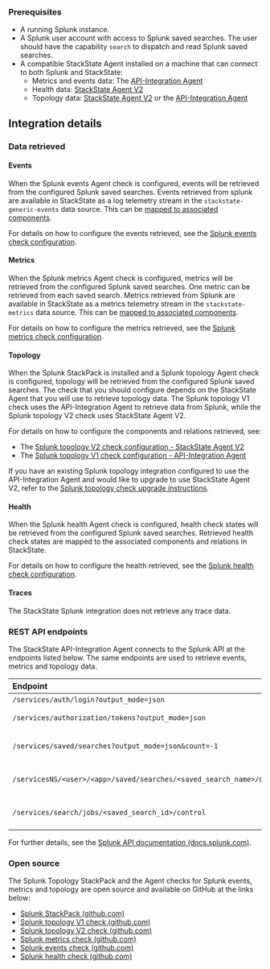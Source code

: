 ### Prerequisites

* A running Splunk instance.
* A Splunk user account with access to Splunk saved searches. The user should have the capability `search` to dispatch and read Splunk saved searches.
* A compatible StackState Agent installed on a machine that can connect to both Splunk and StackState:
  - Metrics and events data: The [API-Integration Agent](/#/stackpacks/api-integration/)
  - Health data: [StackState Agent V2](/#/stackpacks/stackstate-agent-v2/)
  - Topology data: [StackState Agent V2](/#/stackpacks/stackstate-agent-v2/) or the [API-Integration Agent](/#/stackpacks/api-integration/)

## Integration details

### Data retrieved

#### Events

When the Splunk events Agent check is configured, events will be retrieved from the configured Splunk saved searches. Events retrieved from splunk are available in StackState as a log telemetry stream in the `stackstate-generic-events` data source. This can be [mapped to associated components](https://l.stackstate.com/ui-splunk-add-telemetry-stream).

For details on how to configure the events retrieved, see the [Splunk events check configuration](/#/stackpacks/splunk-topology/splunkevents).

#### Metrics

When the Splunk metrics Agent check is configured, metrics will be retrieved from the configured Splunk saved searches. One metric can be retrieved from each saved search. Metrics retrieved from Splunk are available in StackState as a metrics telemetry stream in the `stackstate-metrics` data source. This can be [mapped to associated components](https://l.stackstate.com/ui-splunk-add-telemetry-stream).

For details on how to configure the metrics retrieved, see the [Splunk metrics check configuration](/#/stackpacks/splunk-topology/splunkmetrics).

#### Topology

When the Splunk StackPack is installed and a Splunk topology Agent check is configured, topology will be retrieved from the configured Splunk saved searches. The check that you should configure depends on the StackState Agent that you will use to retrieve topology data. The Splunk topology V1 check uses the API-Integration Agent to retrieve data from Splunk, while the Splunk topology V2 check uses StackState Agent V2.

For details on how to configure the components and relations retrieved, see:

- The [Splunk topology V2 check configuration - StackState Agent V2](/#/stackpacks/splunk-topology/splunktopologyv2)
- The [Splunk topology V1 check configuration - API-Integration Agent](/#/stackpacks/splunk-topology/splunktopologyv1)

If you have an existing Splunk topology integration configured to use the API-Integration Agent and would like to upgrade to use StackState Agent V2, refer to the [Splunk topology check upgrade instructions](https://l.stackstate.com/ui-splunk-topology-upgrade-to-v2).

#### Health

When the Splunk health Agent check is configured, health check states will be retrieved from the configured Splunk saved searches. Retrieved health check states are mapped to the associated components and relations in StackState.

For details on how to configure the health retrieved, see the [Splunk health check configuration](/#/stackpacks/splunk-topology/splunkhealth).

#### Traces

The StackState Splunk integration does not retrieve any trace data.

### REST API endpoints

The StackState API-Integration Agent connects to the Splunk API at the endpoints listed below. The same endpoints are used to retrieve events, metrics and topology data.

| Endpoint | Description |
|:--- |:--- |
| `/services/auth/login?output_mode=json` | Auth login |
| `/services/authorization/tokens?output_mode=json` | Create token |
| `/services/saved/searches?output_mode=json&count=-1` | List of saved searches |
| `/servicesNS/<user>/<app>/saved/searches/<saved_search_name>/dispatch` | Dispatch the saved search |
| `/services/search/jobs/<saved_search_id>/control` | Finalize the saved search |

For further details, see the [Splunk API documentation \(docs.splunk.com\)](https://l.stackstate.com/ui-splunk-api-docs).

### Open source

The Splunk Topology StackPack and the Agent checks for Splunk events, metrics and topology are open source and available on GitHub at the links below:

* [Splunk StackPack \(github.com\)](https://l.stackstate.com/ui-splunk-stackpack-github)
* [Splunk topology V1 check \(github.com\)](https://l.stackstate.com/ui-splunk-coptology-v1-check-github)
* [Splunk topology V2 check \(github.com\)](https://l.stackstate.com/ui-splunk-topology-v2-check-github)
* [Splunk metrics check \(github.com\)](https://l.stackstate.com/ui-splunk-metrics-check-github)
* [Splunk events check \(github.com\)](https://l.stackstate.com/ui-splunk-events-check-github)
* [Splunk health check \(github.com\)](https://l.stackstate.com/ui-splunk-health-check-github)
